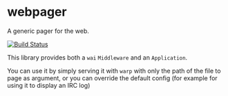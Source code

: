 # webpager

A generic pager for the web.

[![Build Status](https://travis-ci.org/fgaz/webpager.svg?branch=master)](https://travis-ci.org/fgaz/webpager)

This library provides both a `wai` `Middleware` and an `Application`.

You can use it by simply serving it with `warp` with only the path of
the file to page as argument, or you can override the default config
(for example for using it to display an IRC log)

